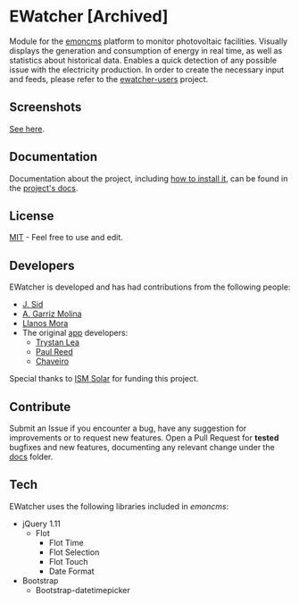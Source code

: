 # EWatcher [Archived]
Module for the [emoncms](https://github.com/emoncms/emoncms/) platform to monitor photovoltaic facilities.
Visually displays the generation and consumption of energy in real time, as well as statistics about historical data.
Enables a quick detection of any possible issue with the electricity production.
In order to create the necessary input and feeds, please refer to the [ewatcher-users](https://github.com/jsidrach/ewatcher-users/) project.

Screenshots
-----------
[See here](docs/screenshots/).

Documentation
-------------
Documentation about the project, including [how to install it](docs/Install-Upgrade.md), can be found in the [project's docs](docs/).

License
-------
[MIT](LICENSE) - Feel free to use and edit.

Developers
----------
EWatcher is developed and has had contributions from the following people:

* [J. Sid](https://github.com/jsidrach)
* [A. Garriz Molina](alejandro.garrizmolina@gmail.com)
* [Llanos Mora](https://sites.google.com/site/llanosmora/home)
* The original [app](https://github.com/emoncms/app) developers:
  * [Trystan Lea](https://github.com/trystanlea)
  * [Paul Reed](https://github.com/Paul-Reed)
  * [Chaveiro](https://github.com/chaveiro)

Special thanks to [ISM Solar](http://www.ismsolar.com/) for funding this project.

Contribute
----------
Submit an Issue if you encounter a bug, have any suggestion for improvements or to request new features.
Open a Pull Request for **tested** bugfixes and new features, documenting any relevant change under the [docs](docs/) folder.

Tech
----
EWatcher uses the following libraries included in *emoncms*:

* jQuery 1.11
  * Flot
    * Flot Time
    * Flot Selection
    * Flot Touch
    * Date Format
* Bootstrap
  * Bootstrap-datetimepicker
